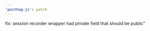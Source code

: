 ```yaml
---
'posthog-js': patch
---
```


fix: session recorder wrapper had private field that should be public"

